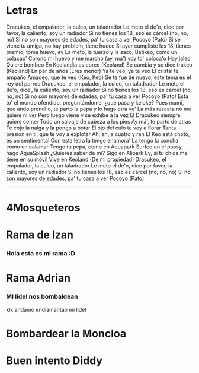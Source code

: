 # Letras
Dracukeo, el empalador, la culeo, un taladrador
Le meto el de'o, dice por favor, la caliento, soy un radiador
Si no tienes los 18, eso es cárcel (no, no, no)
Si no son mayores de edades, pa' tu casa a ver Pocoyo (Pato)
Si se viene tu amiga, no hay problem, tiene hueco
Si ayer cumpliste los 18, tienes premio, toma huevo, ey
La meto, la tuerzo y la saco, Batikeo, como un colacao'
Corono mi huevo y me marcho (ay, ma') voy to' coloca'o
Hay jaleo
Quiere bombeo
En Keolandia es coreo (Keoland)
Se cambia y se dice trakeo (Keoland)
En par de años (Eres menor)
Ya te veo, ya te veo
El cristal te empaño
Amadeo, que te veo (Keo, Keo)
Se te fue de nuevo, este tema es el rey del perreo
Dracukeo, el empalador, la culeo, un taladrador
Le meto el de'o, dice', la caliento, soy un radiador
Si no tienes los 18, eso es cárcel (no, no, no)
Si no son mayores de edades, pa' tu casa a ver Pocoyo (Pato)
Está to' el mundo ofendido, preguntándome, ¿qué pasa y keloké?
Pues mami, que ando prendi'o, te parto la pepa y lo hago otra ve'
La más rescata no me quiere ni ver
Pero luego viene y se exhibe a la vez
El Dracukeo siempre quiere comer
Todo un salvaje de cabeza a los pies
Ay má', te parto de atrás
Te cojo la nalga y la pongo a botar
El ojo del culo te voy a florar
Tanta presión en ti, que te voy a explotar
Ah, ah, a cuatro y rah
El Keo está choto, es un sentimental
Con esta letra la tengo enamora'
La tengo la concha como un calamar
Tengo tu pepa, como en Aquapark
Surfeo en el pussy, hago AquaSplash
¿Quieres saber de mí? Sigo en Alipark
Ey, si tu chica me tiene en su móvil
Vive en Keoland (De mi propiedad)
Dracukeo, el empalador, la culeo, un taladrador
Le meto el de'o, dice por favor, la caliento, soy un radiador
Si no tienes los 18, eso es cárcel (no, no, no)
Si no son mayores de edades, pa' tu casa a ver Pocoyo (Pato)


*******************************
# 4Mosqueteros
# Rama de Izan
### Hola esta es mi rama :D

# Rama Adrian
### MI lidel nos bombaldean
klk andamo endiamantao mi lidel

# Bombardear la Moncloa
# Buen intento Diddy